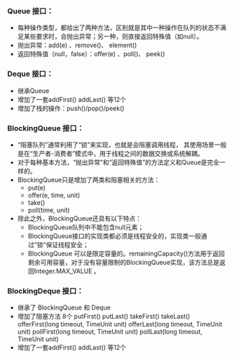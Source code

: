 ### Queue 接口：
 * 每种操作类型，都给出了两种方法，区别就是其中一种操作在队列的状态不满足某些要求时，会抛出异常；另一种，则直接返回特殊值（如null）。
 * 抛出异常：add(e)  、remove()、  element()
 * 返回特殊值（null，false）：offer(e) 、poll()、 peek()
 
### Deque 接口：
 - 继承Queue
 - 增加了一套addFirst() addLast() 等12个
 - 增加了栈的操作：push()/pop()/peek()
### BlockingQueue 接口：
 * “阻塞队列”通常利用了“锁”来实现，也就是会阻塞调用线程，
 其使用场景一般是在“生产者-消费者”模式中，用于线程之间的数据交换或系统解耦。
 * 对于每种基本方法，“抛出异常”和“返回特殊值”的方法定义和Queue是完全一样的。
 * BlockingQueue只是增加了两类和阻塞相关的方法：
      * put(e)
      * offer(e, time, unit)
      * take()
      * poll(time, unit)
 * 除此之外，BlockingQueue还具有以下特点：
      * BlockingQueue队列中不能包含null元素；
      * BlockingQueue接口的实现类都必须是线程安全的，实现类一般通过“锁”保证线程安全；
      * BlockingQueue 可以是限定容量的。remainingCapacity()方法用于返回剩余可用容量，对于没有容量限制的BlockingQueue实现，该方法总是返回Integer.MAX_VALUE 。

### BlockingDeque 接口：
* 继承了 BlockingQueue 和 Deque
* 增加了阻塞方法 8个
putFirst() putLast() takeFirst() takeLast() 
offerFirst(long timeout, TimeUnit unit) offerLast(long timeout, TimeUnit unit)
pollFirst(long timeout, TimeUnit unit) pollLast(long timeout, TimeUnit unit)
* 增加了一套addFirst() addLast() 等12个